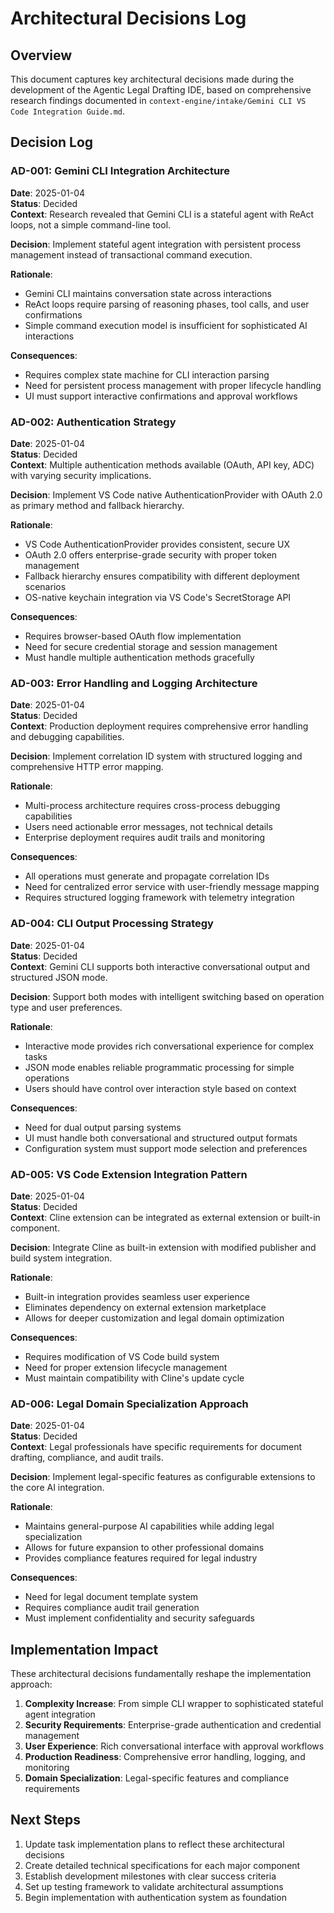 # Architectural Decisions Log

## Overview

This document captures key architectural decisions made during the development of the Agentic Legal Drafting IDE, based on comprehensive research findings documented in `context-engine/intake/Gemini CLI VS Code Integration Guide.md`.

## Decision Log

### AD-001: Gemini CLI Integration Architecture

**Date**: 2025-01-04  
**Status**: Decided  
**Context**: Research revealed that Gemini CLI is a stateful agent with ReAct loops, not a simple command-line tool.

**Decision**: Implement stateful agent integration with persistent process management instead of transactional command execution.

**Rationale**:
- Gemini CLI maintains conversation state across interactions
- ReAct loops require parsing of reasoning phases, tool calls, and user confirmations
- Simple command execution model is insufficient for sophisticated AI interactions

**Consequences**:
- Requires complex state machine for CLI interaction parsing
- Need for persistent process management with proper lifecycle handling
- UI must support interactive confirmations and approval workflows

### AD-002: Authentication Strategy

**Date**: 2025-01-04  
**Status**: Decided  
**Context**: Multiple authentication methods available (OAuth, API key, ADC) with varying security implications.

**Decision**: Implement VS Code native AuthenticationProvider with OAuth 2.0 as primary method and fallback hierarchy.

**Rationale**:
- VS Code AuthenticationProvider provides consistent, secure UX
- OAuth 2.0 offers enterprise-grade security with proper token management
- Fallback hierarchy ensures compatibility with different deployment scenarios
- OS-native keychain integration via VS Code's SecretStorage API

**Consequences**:
- Requires browser-based OAuth flow implementation
- Need for secure credential storage and session management
- Must handle multiple authentication methods gracefully

### AD-003: Error Handling and Logging Architecture

**Date**: 2025-01-04  
**Status**: Decided  
**Context**: Production deployment requires comprehensive error handling and debugging capabilities.

**Decision**: Implement correlation ID system with structured logging and comprehensive HTTP error mapping.

**Rationale**:
- Multi-process architecture requires cross-process debugging capabilities
- Users need actionable error messages, not technical details
- Enterprise deployment requires audit trails and monitoring

**Consequences**:
- All operations must generate and propagate correlation IDs
- Need for centralized error service with user-friendly message mapping
- Requires structured logging framework with telemetry integration

### AD-004: CLI Output Processing Strategy

**Date**: 2025-01-04  
**Status**: Decided  
**Context**: Gemini CLI supports both interactive conversational output and structured JSON mode.

**Decision**: Support both modes with intelligent switching based on operation type and user preferences.

**Rationale**:
- Interactive mode provides rich conversational experience for complex tasks
- JSON mode enables reliable programmatic processing for simple operations
- Users should have control over interaction style based on context

**Consequences**:
- Need for dual output parsing systems
- UI must handle both conversational and structured output formats
- Configuration system must support mode selection and preferences

### AD-005: VS Code Extension Integration Pattern

**Date**: 2025-01-04  
**Status**: Decided  
**Context**: Cline extension can be integrated as external extension or built-in component.

**Decision**: Integrate Cline as built-in extension with modified publisher and build system integration.

**Rationale**:
- Built-in integration provides seamless user experience
- Eliminates dependency on external extension marketplace
- Allows for deeper customization and legal domain optimization

**Consequences**:
- Requires modification of VS Code build system
- Need for proper extension lifecycle management
- Must maintain compatibility with Cline's update cycle

### AD-006: Legal Domain Specialization Approach

**Date**: 2025-01-04  
**Status**: Decided  
**Context**: Legal professionals have specific requirements for document drafting, compliance, and audit trails.

**Decision**: Implement legal-specific features as configurable extensions to the core AI integration.

**Rationale**:
- Maintains general-purpose AI capabilities while adding legal specialization
- Allows for future expansion to other professional domains
- Provides compliance features required for legal industry

**Consequences**:
- Need for legal document template system
- Requires compliance audit trail generation
- Must implement confidentiality and security safeguards

## Implementation Impact

These architectural decisions fundamentally reshape the implementation approach:

1. **Complexity Increase**: From simple CLI wrapper to sophisticated stateful agent integration
2. **Security Requirements**: Enterprise-grade authentication and credential management
3. **User Experience**: Rich conversational interface with approval workflows
4. **Production Readiness**: Comprehensive error handling, logging, and monitoring
5. **Domain Specialization**: Legal-specific features and compliance requirements

## Next Steps

1. Update task implementation plans to reflect these architectural decisions
2. Create detailed technical specifications for each major component
3. Establish development milestones with clear success criteria
4. Set up testing framework to validate architectural assumptions
5. Begin implementation with authentication system as foundation
